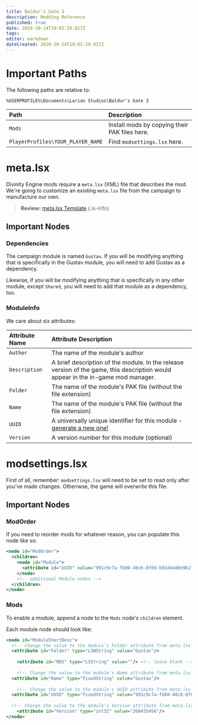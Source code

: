 ```yaml
---
title: Baldur's Gate 3
description: Modding Reference
published: true
date: 2020-10-14T19:02:29.017Z
tags: 
editor: markdown
dateCreated: 2020-10-14T19:02:29.017Z
---
```


# Important Paths

The following paths are relative to:

`%USERPROFILE%\Documents\Larian Studios\Baldur's Gate 3`

Path | Description
:--- | :---
`Mods` | Install mods by copying their PAK files here.
`PlayerProfiles\YOUR_PLAYER_NAME` | Find `modsettings.lsx` here.

# meta.lsx

Divinity Engine mods require a `meta.lsx` (XML) file that describes the mod. We're going to customize an existing `meta.lsx` file from the campaign to manufacture our own.

> **Review:** [meta.lsx Template](https://gist.github.com/fireundubh/b60baced4adf7a3070f466536aeeb7ec)
{.is-info}


## Important Nodes

### Dependencies

The campaign module is named `Gustav`. If you will be modifying anything that is specifically in the Gustav module, you will need to add Gustav as a dependency.

Likewise, if you will be modifying anything that is specifically in any other module, except `Shared`, you will need to add that module as a dependency, too.

### ModuleInfo

We care about six attributes:

Attribute Name | Attribute Description
:--- | :---
`Author` | The name of the module's author
`Description` | A brief description of the module. In the release version of the game, this description would appear in the in-game mod manager.
`Folder` | The name of the module's PAK file (without the file extension)
`Name` | The name of the module's PAK file (without the file extension)
`UUID` | A universally unique identifier for this module - [generate a new one!](https://www.uuidgenerator.net)
`Version` | A version number for this module (optional)


# modsettings.lsx

First of all, remember: `modsettings.lsx` will need to be set to read only after you've made changes. Otheriwse, the game will overwrite this file.

## Important Nodes

### ModOrder

If you need to reorder mods for whatever reason, you can populate this node like so:

```xml
<node id="ModOrder">
  <children>
    <node id="Module">
      <attribute id="UUID" value="991c9c7a-fb80-40cb-8f0d-b92d4e80e9b1" type="22" />
    </node>
    <!-- additional Module nodes -->
  </children>
</node>
```


### Mods

To enable a module, append a node to the `Mods` node's `children` element.

Each module node should look like:

```xml
<node id="ModuleShortDesc">
  <!-- Change the value to the module's Folder attribute from meta.lsx -->
  <attribute id="Folder" type="LSWString" value="Gustav"/> 
 
	<attribute id="MD5" type="LSString" value=""/> <!-- leave blank -->
  
	<!-- Change the value to the module's Name attribute from meta.lsx -->
  <attribute id="Name" type="FixedString" value="Gustav"/> 
  
	<!-- Change the value to the module's UUID attribute from meta.lsx -->
  <attribute id="UUID" type="FixedString" value="991c9c7a-fb80-40cb-8f0d-b92d4e80e9b1"/>
  
  <!-- Change the value to the module's Version attribute from meta.lsx -->
	<attribute id="Version" type="int32" value="268435456"/>
</node>
```
